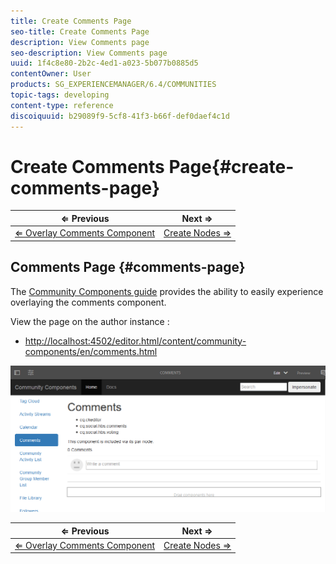 ```yaml
---
title: Create Comments Page
seo-title: Create Comments Page
description: View Comments page
seo-description: View Comments page
uuid: 1f4c8e80-2b2c-4ed1-a023-5b077b0885d5
contentOwner: User
products: SG_EXPERIENCEMANAGER/6.4/COMMUNITIES
topic-tags: developing
content-type: reference
discoiquuid: b29089f9-5cf8-41f3-b66f-def0daef4c1d
---
```


# Create Comments Page{#create-comments-page}

|⇐ Previous|Next ⇒|
|---|---|
| [⇐ Overlay Comments Component](../../communities/using/overlay-comments.md) |[Create Nodes ⇒](../../communities/using/overlay-create-nodes.md) |

## Comments Page {#comments-page}

The [Community Components guide](../../communities/using/components-guide.md) provides the ability to easily experience overlaying the comments component.

View the page on the author instance :

* [http://localhost:4502/editor.html/content/community-components/en/comments.html](http://localhost:4502/editor.html/content/community-components/en/comments.html)

![](assets/chlimage_1-125.png)

|⇐ Previous|Next ⇒|
|---|---|
| [⇐ Overlay Comments Component](../../communities/using/overlay-comments.md) |[Create Nodes ⇒](../../communities/using/overlay-create-nodes.md) |
